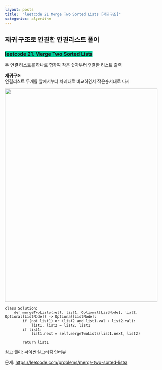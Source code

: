 ```yaml
---
layout: posts
title:  "leetcode 21 Merge Two Sorted Lists [재귀구조]"
categories: algorithm
---
```


## 재귀 구조로 연결한 연결리스트 풀이

### <span style="background-color: #00CC99">leetcode 21. Merge Two Sorted Lists</span>

두 연결 리스트를 하나로 합하여 작은 숫자부터 연결한 리스트 출력

**재귀구조**   
연결리스트 두개를 앞에서부터 차례대로 비교하면서 작은순서대로 다시 


<img src="https://user-images.githubusercontent.com/88446465/163574711-631d44c3-0d06-413a-beac-fb49a272aee0.jpg" width="500" height="700" /><br/>

```
class Solution:
    def mergeTwoLists(self, list1: Optional[ListNode], list2: Optional[ListNode]) -> Optional[ListNode]:
        if (not list1) or (list2 and list1.val > list2.val):
            list1, list2 = list2, list1
        if list1:
            list1.next = self.mergeTwoLists(list1.next, list2)
        
        return list1
```

참고 풀이: 파이썬 알고리즘 인터뷰




문제: https://leetcode.com/problems/merge-two-sorted-lists/


